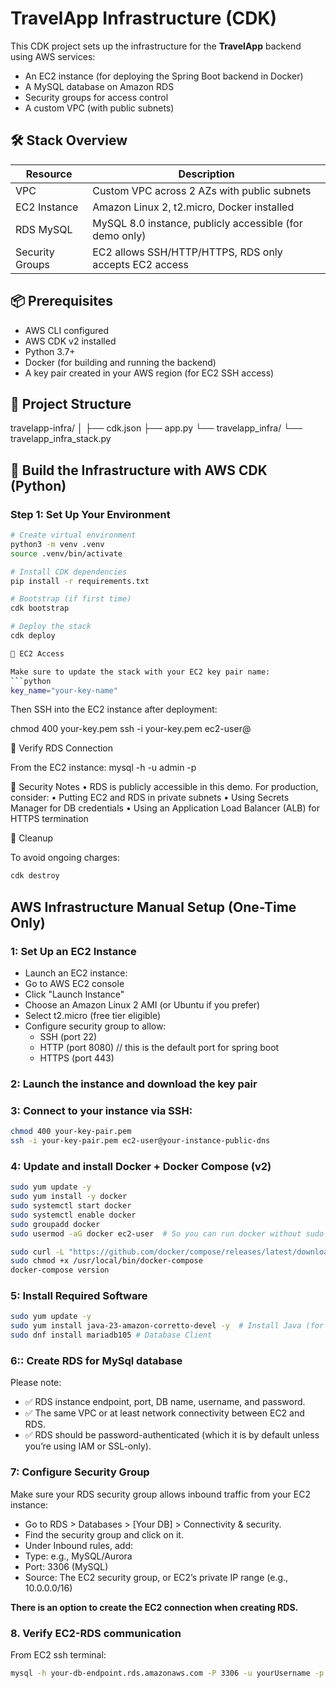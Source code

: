 # TravelApp Infrastructure (CDK)

This CDK project sets up the infrastructure for the **TravelApp** backend using AWS services:

- An EC2 instance (for deploying the Spring Boot backend in Docker)
- A MySQL database on Amazon RDS
- Security groups for access control
- A custom VPC (with public subnets)

## 🛠 Stack Overview

| Resource         | Description                                                    |
|------------------|----------------------------------------------------------------|
| VPC              | Custom VPC across 2 AZs with public subnets                    |
| EC2 Instance     | Amazon Linux 2, t2.micro, Docker installed                     |
| RDS MySQL        | MySQL 8.0 instance, publicly accessible (for demo only)        |
| Security Groups  | EC2 allows SSH/HTTP/HTTPS, RDS only accepts EC2 access         |

## 📦 Prerequisites

- AWS CLI configured
- AWS CDK v2 installed
- Python 3.7+
- Docker (for building and running the backend)
- A key pair created in your AWS region (for EC2 SSH access)

## 📁 Project Structure
travelapp-infra/
│
├── cdk.json
├── app.py
└── travelapp_infra/
└── travelapp_infra_stack.py

## 🚀  Build the Infrastructure with AWS CDK (Python)

### Step 1: Set Up Your Environment


```bash
# Create virtual environment
python3 -m venv .venv
source .venv/bin/activate

# Install CDK dependencies
pip install -r requirements.txt

# Bootstrap (if first time)
cdk bootstrap

# Deploy the stack
cdk deploy

🔑 EC2 Access

Make sure to update the stack with your EC2 key pair name:
```python
key_name="your-key-name"
```

Then SSH into the EC2 instance after deployment:

chmod 400 your-key.pem
ssh -i your-key.pem ec2-user@<ec2-public-dns>

🧪 Verify RDS Connection

From the EC2 instance:
mysql -h <rds-endpoint> -u admin -p

🔐 Security Notes
	•	RDS is publicly accessible in this demo. For production, consider:
	•	Putting EC2 and RDS in private subnets
	•	Using Secrets Manager for DB credentials
	•	Using an Application Load Balancer (ALB) for HTTPS termination

🧹 Cleanup

To avoid ongoing charges:
```bash
cdk destroy
```


## AWS Infrastructure Manual Setup (One-Time Only)

### 1: Set Up an EC2 Instance
- Launch an EC2 instance:
- Go to AWS EC2 console
- Click "Launch Instance"
- Choose an Amazon Linux 2 AMI (or Ubuntu if you prefer)
- Select t2.micro (free tier eligible)
- Configure security group to allow:
    * SSH (port 22)
    * HTTP (port 8080) // this is the default port for spring boot
    * HTTPS (port 443)

### 2: Launch the instance and download the key pair

### 3: Connect to your instance via SSH:
```bash
chmod 400 your-key-pair.pem
ssh -i your-key-pair.pem ec2-user@your-instance-public-dns
```

### 4: Update and install Docker + Docker Compose (v2)
```bash
sudo yum update -y
sudo yum install -y docker
sudo systemctl start docker
sudo systemctl enable docker
sudo groupadd docker
sudo usermod -aG docker ec2-user  # So you can run docker without sudo

sudo curl -L "https://github.com/docker/compose/releases/latest/download/docker-compose-$(uname -s)-$(uname -m)" -o /usr/local/bin/docker-compose
sudo chmod +x /usr/local/bin/docker-compose
docker-compose version
```

### 5: Install Required Software
```bash
sudo yum update -y
sudo yum install java-23-amazon-corretto-devel -y  # Install Java (for Spring Boot) for Amazon Linux
sudo dnf install mariadb105 # Database Client 
```
### 6:: Create RDS for MySql database
Please note:

- ✅ RDS instance endpoint, port, DB name, username, and password.
- ✅ The same VPC or at least network connectivity between EC2 and RDS.
- ✅ RDS should be password-authenticated (which it is by default unless you’re using IAM or SSL-only).

### 7: Configure Security Group
Make sure your RDS security group allows inbound traffic from your EC2 instance:
- Go to RDS > Databases > [Your DB] > Connectivity & security.
- Find the security group and click on it.
- Under Inbound rules, add:
- Type: e.g., MySQL/Aurora
- Port: 3306 (MySQL)
- Source: The EC2 security group, or EC2’s private IP range (e.g., 10.0.0.0/16)

**There is an option to create the EC2 connection when creating RDS.**

### 8. Verify EC2-RDS communication
From EC2 ssh terminal:
```bash
mysql -h your-db-endpoint.rds.amazonaws.com -P 3306 -u yourUsername -p
```
